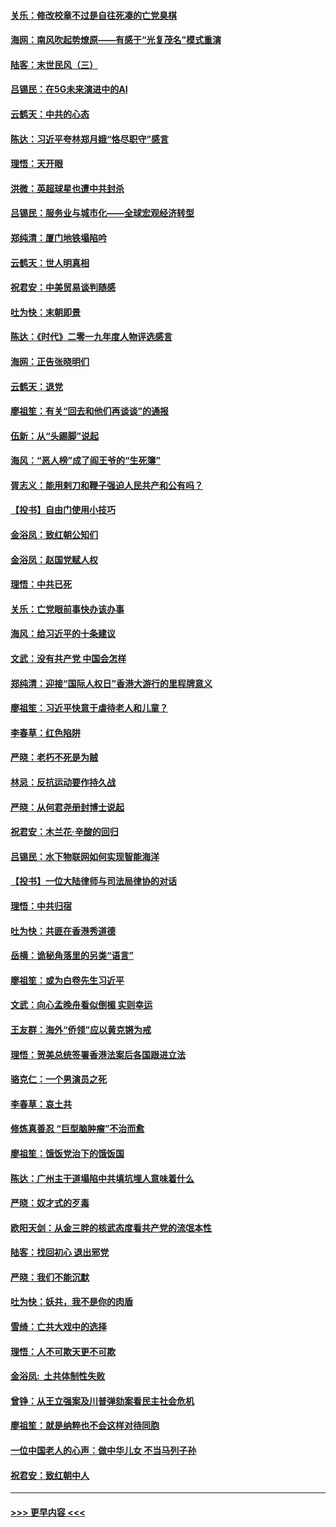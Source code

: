 #### [关乐：修改校章不过是自往死凑的亡党臭棋](../pages/nsc993/n11735097.md?t=12211301) 
#### [海网：南风吹起势燎原——有感于“光复茂名”模式重演](../pages/nsc993/n11732308.md?t=12211301) 
#### [陆客：末世民风（三）](../pages/nsc993/n11732211.md?t=12211301) 
#### [吕锡民：在5G未来演进中的AI](../pages/nsc993/n11730010.md?t=12211301) 
#### [云鹤天：中共的心态](../pages/nsc993/n11729906.md?t=12211301) 
#### [陈达：习近平夸林郑月娥“恪尽职守”感言](../pages/nsc993/n11729881.md?t=12211301) 
#### [理悟：天开眼](../pages/nsc993/n11729699.md?t=12211301) 
#### [洪微：英超球星也遭中共封杀](../pages/nsc993/n11727243.md?t=12211301) 
#### [吕锡民：服务业与城市化——全球宏观经济转型](../pages/nsc993/n11725845.md?t=12211301) 
#### [郑纯清：厦门地铁塌陷吟](../pages/nsc993/n11725813.md?t=12211301) 
#### [云鹤天：世人明真相](../pages/nsc993/n11725621.md?t=12211301) 
#### [祝君安：中美贸易谈判随感](../pages/nsc993/n11725609.md?t=12211301) 
#### [吐为快：末朝即景](../pages/nsc993/n11723365.md?t=12211301) 
#### [陈达：《时代》二零一九年度人物评选感言](../pages/nsc993/n11723337.md?t=12211301) 
#### [海网：正告张晓明们](../pages/nsc993/n11723228.md?t=12211301) 
#### [云鹤天：退党](../pages/nsc993/n11723056.md?t=12211301) 
#### [廖祖笙：有关“回去和他们再谈谈”的通报](../pages/nsc993/n11722442.md?t=12211301) 
#### [伍新：从“头踢脚”说起](../pages/nsc993/n11722429.md?t=12211301) 
#### [海风：“恶人榜”成了阎王爷的“生死簿”](../pages/nsc993/n11722272.md?t=12211301) 
#### [胥志义：能用剌刀和鞭子强迫人民共产和公有吗？](../pages/nsc993/n11720569.md?t=12211301) 
#### [【投书】自由门使用小技巧](../pages/nsc993/n11720180.md?t=12211301) 
#### [金浴凤：致红朝公知们](../pages/nsc993/n11720563.md?t=12211301) 
#### [金浴凤：赵国党赋人权](../pages/nsc993/n11720533.md?t=12211301) 
#### [理悟：中共已死](../pages/nsc993/n11720233.md?t=12211301) 
#### [关乐：亡党眼前事快办该办事](../pages/nsc993/n11719160.md?t=12211301) 
#### [海风：给习近平的十条建议](../pages/nsc993/n11717616.md?t=12211301) 
#### [文武：没有共产党 中国会怎样](../pages/nsc993/n11717584.md?t=12211301) 
#### [郑纯清：迎接“国际人权日”香港大游行的里程牌意义](../pages/nsc993/n11717417.md?t=12211301) 
#### [廖祖笙：习近平快意于虐待老人和儿童？](../pages/nsc993/n11715313.md?t=12211301) 
#### [李春草：红色陷阱](../pages/nsc993/n11715029.md?t=12211301) 
#### [严晓：老朽不死是为贼](../pages/nsc993/n11712910.md?t=12211301) 
#### [林忌：反抗运动要作持久战](../pages/nsc993/n11712623.md?t=12211301) 
#### [严晓：从何君尧册封博士说起](../pages/nsc993/n11712465.md?t=12211301) 
#### [祝君安：木兰花·辛酸的回归](../pages/nsc993/n11712381.md?t=12211301) 
#### [吕锡民：水下物联网如何实现智能海洋](../pages/nsc993/n11711158.md?t=12211301) 
#### [【投书】一位大陆律师与司法局律协的对话](../pages/nsc993/n11709675.md?t=12211301) 
#### [理悟：中共归宿](../pages/nsc993/n11710059.md?t=12211301) 
#### [吐为快：共匪在香港秀道德](../pages/nsc993/n11709979.md?t=12211301) 
#### [岳横：诡秘角落里的另类“语言”](../pages/nsc993/n11709792.md?t=12211301) 
#### [廖祖笙：或为白卷先生习近平](../pages/nsc993/n11708330.md?t=12211301) 
#### [文武：向心孟晚舟看似倒楣 实则幸运](../pages/nsc993/n11708236.md?t=12211301) 
#### [王友群：海外“侨领”应以黄克锵为戒](../pages/nsc993/n11706176.md?t=12211301) 
#### [理悟：贺美总统签署香港法案后各国跟进立法](../pages/nsc993/n11706853.md?t=12211301) 
#### [骆克仁：一个男演员之死](../pages/nsc993/n11706677.md?t=12211301) 
#### [李春草：哀土共](../pages/nsc993/n11706255.md?t=12211301) 
#### [修炼真善忍 “巨型脑肿瘤”不治而愈](../pages/nsc993/n11705340.md?t=12211301) 
#### [廖祖笙：饿饭党治下的饿饭国](../pages/nsc993/n11705085.md?t=12211301) 
#### [陈达：广州主干道塌陷中共填坑埋人意味着什么](../pages/nsc993/n11705046.md?t=12211301) 
#### [严晓：奴才式的歹毒](../pages/nsc993/n11704826.md?t=12211301) 
#### [欧阳天剑：从金三胖的核武态度看共产党的流氓本性](../pages/nsc993/n11702238.md?t=12211301) 
#### [陆客：找回初心 退出邪党](../pages/nsc993/n11702213.md?t=12211301) 
#### [严晓：我们不能沉默](../pages/nsc993/n11702110.md?t=12211301) 
#### [吐为快：妖共，我不是你的肉盾](../pages/nsc993/n11701366.md?t=12211301) 
#### [雪绮：亡共大戏中的选择](../pages/nsc993/n11699922.md?t=12211301) 
#### [理悟：人不可欺天更不可欺](../pages/nsc993/n11699657.md?t=12211301) 
#### [金浴凤:  土共体制性失败](../pages/nsc993/n11699361.md?t=12211301) 
#### [曾铮：从王立强案及川普弹劾案看民主社会危机](../pages/nsc993/n11699318.md?t=12211301) 
#### [廖祖笙：就是纳粹也不会这样对待同胞](../pages/nsc993/n11697658.md?t=12211301) 
#### [一位中国老人的心声：做中华儿女 不当马列子孙](../pages/nsc993/n11697525.md?t=12211301) 
#### [祝君安：致红朝中人](../pages/nsc993/n11697518.md?t=12211301) 

----
#### [ >>> 更早内容 <<< ](../indexes/nsc993-earlier.md)
